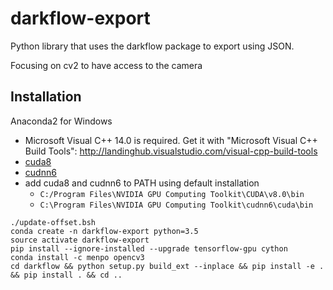 # darkflow-export

Python library that uses the darkflow package to export using JSON.

Focusing on cv2 to have access to the camera


## Installation

Anaconda2 for Windows
- Microsoft Visual C++ 14.0 is required. Get it with "Microsoft Visual C++ Build Tools": http://landinghub.visualstudio.com/visual-cpp-build-tools
- [cuda8](https://developer.nvidia.com/cuda-80-ga2-download-archive)
- [cudnn6](https://developer.nvidia.com/rdp/cudnn-download)
- add cuda8 and cudnn6 to PATH using default installation
	- `C:/Program Files\NVIDIA GPU Computing Toolkit\CUDA\v8.0\bin`
	- `C:\Program Files\NVIDIA GPU Computing Toolkit\cudnn6\cuda\bin`
```{bash}
./update-offset.bsh
conda create -n darkflow-export python=3.5
source activate darkflow-export
pip install --ignore-installed --upgrade tensorflow-gpu cython
conda install -c menpo opencv3
cd darkflow && python setup.py build_ext --inplace && pip install -e . && pip install . && cd ..
```
